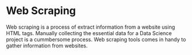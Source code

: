 # Web Scraping

Web scraping is a process of extract information from a website using HTML tags. Manually collecting the essential data for a Data Science project is a cummbersome process. Web scraping tools comes in handy to gather information from websites.
